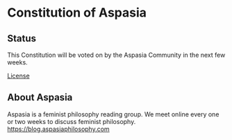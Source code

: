 # Constitution of Aspasia

## Status

This Constitution will be voted on by the Aspasia Community in the next few weeks.

[License](LICENSE.txt)

## About Aspasia

Aspasia is a feminist philosophy reading group. We meet online every one or two weeks to discuss feminist philosophy. <https://blog.aspasiaphilosophy.com>
